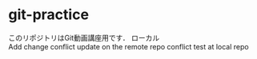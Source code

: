 # git-practice
このリポジトリはGit動画講座用です．
ローカル  
Add change
conflict
update on the remote repo
conflict test at local repo